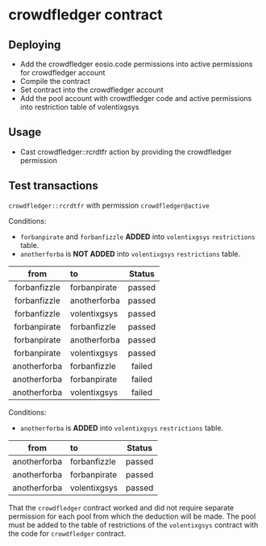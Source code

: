 # crowdfledger contract

## Deploying
* Add the crowdfledger eosio.code permissions into active permissions for crowdfledger account
* Compile the contract
* Set contract into the crowdfledger account
* Add the pool account with crowdfledger code and active permissions into restriction table of volentixgsys

## Usage
* Cast crowdfledger::rcrdtfr action by providing the crowdfledger permission

## Test transactions

`crowdfledger::rcrdtfr` with permission `crowdfledger@active`

Conditions:
* `forbanpirate` and `forbanfizzle` **ADDED** into `volentixgsys` `restrictions` table.
* `anotherforba` is **NOT ADDED** into `volentixgsys` `restrictions` table.

|from         |to           |Status  |
|:-----------:|:------------|:------:|
|forbanfizzle |forbanpirate | passed |
|forbanfizzle |anotherforba | passed |
|forbanfizzle |volentixgsys | passed |
|forbanpirate |forbanfizzle | passed |
|forbanpirate |anotherforba | passed |
|forbanpirate |volentixgsys | passed |
|anotherforba |forbanfizzle | failed |
|anotherforba |forbanpirate | failed |
|anotherforba |volentixgsys | failed |

Conditions:
* `anotherforba` is **ADDED** into `volentixgsys` `restrictions` table.

|from         |to           |Status  |
|:-----------:|:------------|:------:|
|anotherforba |forbanfizzle | passed |
|anotherforba |forbanpirate | passed |
|anotherforba |volentixgsys | passed |

That the `crowdfledger` contract worked and did not require separate permission for each pool from which the deduction will be made. The pool must be added to the table of restrictions of the `volentixgsys` contract with the code for `crowdfledger` contract.

